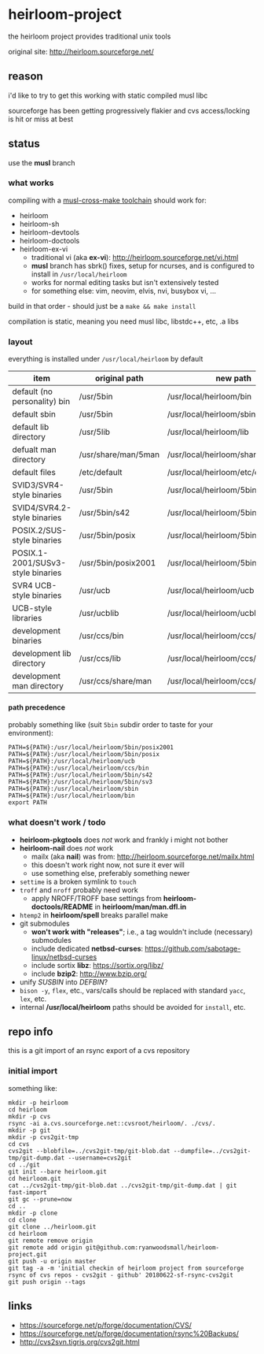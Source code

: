 # heirloom-project

the heirloom project provides traditional unix tools

original site: http://heirloom.sourceforge.net/

## reason

i'd like to try to get this working with static compiled musl libc

sourceforge has been getting progressively flakier and cvs access/locking is hit or miss at best

## status

use the **musl** branch

### what works

compiling with a [musl-cross-make toolchain](https://github.com/richfelker/musl-cross-make) should work for:

- heirloom
- heirloom-sh
- heirloom-devtools
- heirloom-doctools
- heirloom-ex-vi
  - traditional vi (aka **ex-vi**): http://heirloom.sourceforge.net/vi.html
  - **musl** branch has sbrk() fixes, setup for ncurses, and is configured to install in ```/usr/local/heirloom```
  - works for normal editing tasks but isn't extensively tested
  - for something else: vim, neovim, elvis, nvi, busybox vi, ...

build in that order - should just be a ```make && make install```

compilation is static, meaning you need musl libc, libstdc++, etc, .a libs

### layout

everything is installed under ```/usr/local/heirloom``` by default

item                              | original path       | new path
--------------------------------- | ------------------- | --------
default (no personality) bin      | /usr/5bin           | /usr/local/heirloom/bin
default sbin                      | /usr/5bin           | /usr/local/heirloom/sbin
default lib directory             | /usr/5lib           | /usr/local/heirloom/lib
defualt man directory             | /usr/share/man/5man | /usr/local/heirloom/share/man
default files                     | /etc/default        | /usr/local/heirloom/etc/default
SVID3/SVR4-style binaries         | /usr/5bin           | /usr/local/heirloom/5bin/sv3
SVID4/SVR4.2-style binaries       | /usr/5bin/s42       | /usr/local/heirloom/5bin/s42
POSIX.2/SUS-style binaries        | /usr/5bin/posix     | /usr/local/heirloom/5bin/posix
POSIX.1-2001/SUSv3-style binaries | /usr/5bin/posix2001 | /usr/local/heirloom/5bin/posix2001
SVR4 UCB-style binaries           | /usr/ucb            | /usr/local/heirloom/ucb
UCB-style libraries               | /usr/ucblib         | /usr/local/heirloom/ucblib
development binaries              | /usr/ccs/bin        | /usr/local/heirloom/ccs/bin
development lib directory         | /usr/ccs/lib        | /usr/local/heirloom/ccs/lib
development man directory         | /usr/ccs/share/man  | /usr/local/heirloom/ccs/share/man

#### path precedence

probably something like (suit ```5bin``` subdir order to taste for your environment):

```
PATH=${PATH}:/usr/local/heirloom/5bin/posix2001
PATH=${PATH}:/usr/local/heirloom/5bin/posix
PATH=${PATH}:/usr/local/heirloom/ucb
PATH=${PATH}:/usr/local/heirloom/ccs/bin
PATH=${PATH}:/usr/local/heirloom/5bin/s42
PATH=${PATH}:/usr/local/heirloom/5bin/sv3
PATH=${PATH}:/usr/local/heirloom/sbin
PATH=${PATH}:/usr/local/heirloom/bin
export PATH
```

### what doesn't work / todo

- **heirloom-pkgtools** does _not_ work and frankly i might not bother
- **heirloom-nail** does _not_ work
  - mailx (aka **nail**) was from: http://heirloom.sourceforge.net/mailx.html
  - this doesn't work right now, not sure it ever will 
  - use something else, preferably something newer
- ```settime``` is a broken symlink to ```touch```
- ```troff``` and ```nroff``` probably need work
  - apply NROFF/TROFF base settings from **heirloom-doctools/README** in **heirloom/man/man.dfl.in**
- ```htemp2``` in **heirloom/spell** breaks parallel make
- git submodules
  - **won't work with "releases"**; i.e., a tag wouldn't include (necessary) submodules
  - include dedicated **netbsd-curses**: https://github.com/sabotage-linux/netbsd-curses
  - include sortix **libz**: https://sortix.org/libz/
  - include **bzip2**: http://www.bzip.org/
- unify _SUSBIN_ into _DEFBIN_?
- ```bison -y```, ```flex```, etc., vars/calls should be replaced with standard ```yacc```, ```lex```, etc.
- internal **/usr/local/heirloom** paths should be avoided for ```install```, etc.

## repo info

this is a git import of an rsync export of a cvs repository

### initial import

something like:

```
mkdir -p heirloom
cd heirloom
mkdir -p cvs
rsync -ai a.cvs.sourceforge.net::cvsroot/heirloom/. ./cvs/.
mkdir -p git
mkdir -p cvs2git-tmp
cd cvs
cvs2git --blobfile=../cvs2git-tmp/git-blob.dat --dumpfile=../cvs2git-tmp/git-dump.dat --username=cvs2git
cd ../git
git init --bare heirloom.git
cd heirloom.git
cat ../cvs2git-tmp/git-blob.dat ../cvs2git-tmp/git-dump.dat | git fast-import
git gc --prune=now
cd ..
mkdir -p clone
cd clone
git clone ../heirloom.git
cd heirloom
git remote remove origin
git remote add origin git@github.com:ryanwoodsmall/heirloom-project.git
git push -u origin master
git tag -a -m 'initial checkin of heirloom project from sourceforge rsync of cvs repos - cvs2git - github' 20180622-sf-rsync-cvs2git
git push origin --tags
```

## links

- https://sourceforge.net/p/forge/documentation/CVS/
- https://sourceforge.net/p/forge/documentation/rsync%20Backups/
- http://cvs2svn.tigris.org/cvs2git.html
